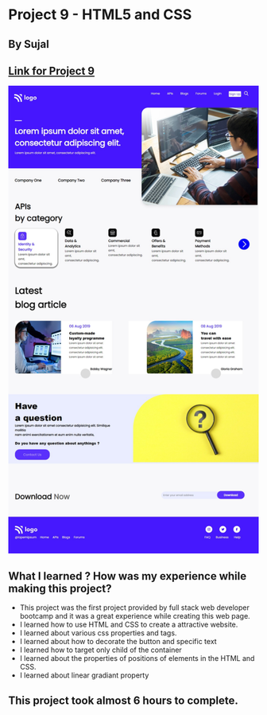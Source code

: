 # Project 9 - HTML5 and CSS 

## By Sujal

## [Link for Project 9](https://proj-09-mobile-responsive.netlify.app/) 

![project 9 completed](./screenshot.png)

## What I learned ? How was my experience while making this project?

- This project was the first project provided by full stack web developer bootcamp and it was a great experience while creating this web page.
- I learned how to use HTML and CSS to create a attractive website.
- I learned about various css properties and tags.
- I learned about how to decorate the button and specific text
- I learned how to target only child of the container
- I learned about the properties of positions of elements in the HTML and CSS.
- I learned about linear gradiant property

## This project took almost 6 hours to complete.